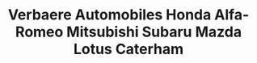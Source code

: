---
title: "Verbaere Automobiles Honda Alfa-Romeo Mitsubishi Subaru Mazda Lotus Caterham"
url: /lomme/verbaere-automobiles-honda-alfa-romeo-mitsubishi-subaru-mazda-lotus-caterham/
shop: voiture
---